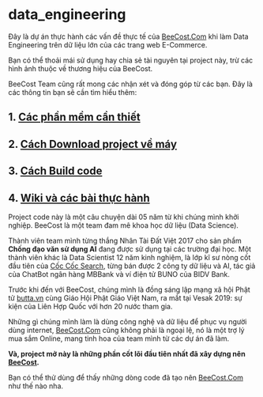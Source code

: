 # data_engineering

Đây là dự án thực hành các vấn đề thực tế của [BeeCost.Com](https://www.beecost.com) khi làm Data Engineering trên dữ liệu lớn của các trang web E-Commerce.

Bạn có thể thoải mái sử dụng hay chia sẻ tài nguyên tại project này, trừ các hình ảnh thuộc về thương hiệu của BeeCost.

BeeCost Team cũng rất mong các nhận xét và đóng góp từ các bạn. Đây là các thông tin bạn sẽ cần tìm hiểu thêm:

## 1. [Các phần mềm cần thiết](https://github.com/beecost/data_engineering/wiki#c%C3%A1c-ph%E1%BA%A7n-m%E1%BB%81m-c%E1%BA%A7n-thi%E1%BA%BFt-cho-project-n%C3%A0y)

## 2. [Cách Download project về máy](https://github.com/beecost/data_engineering/wiki#download-code-project-v%E1%BB%81-m%C3%A1y-c%E1%BB%A7a-b%E1%BA%A1n)

## 3. [Cách Build code](https://github.com/beecost/data_engineering/wiki#code-build)

## 4. [Wiki và các bài thực hành](https://github.com/beecost/data_engineering/wiki)

Project code này là một câu chuyện dài 05 năm từ khi chúng mình khởi nghiệp. BeeCost là một team đam mê khoa học dữ liệu (Data Science).

Thành viên team mình từng thắng Nhân Tài Đất Việt 2017 cho sản phẩm **Chống đạo văn sử dụng AI** đang được sử dụng tại các trường đại học. Một thành viên khác là Data Scientist 12 năm kinh nghiệm, là lớp kĩ sư nòng cốt đầu tiên của [Cốc Cốc Search](https://coccoc.com/search), từng bán được 2 công ty dữ liệu và AI, tác giả của ChatBot ngân hàng MBBank và ví điện tử BUNO của BIDV Bank.

Trước khi đến với BeeCost, chúng mình là đồng sáng lập mạng xã hội Phật tử [butta.vn](https://www.butta.vn) cùng Giáo Hội Phật Giáo Việt Nam, ra mắt tại Vesak 2019: sự kiện của Liên Hợp Quốc với hơn 20 nước tham gia.

Những gì chúng mình làm là dùng công nghệ và dữ liệu để phục vụ người dùng internet, [BeeCost.Com](https://www.beecost.com/install?utm_source=github&utm_medium=readme&pub=data_engineering_blog) cũng không phải là ngoại lệ, nó là một trợ lý mua sắm Online, mang tinh hoa của team mình từ các dự án đã làm.

**Và, project mở này là những phần cốt lõi đầu tiên nhất đã xây dựng nên [BeeCost](https://www.beecost.com/install?utm_source=github&utm_medium=readme&pub=data_engineering_blog).**

Bạn có thể thử dùng để thấy những dòng code đã tạo nên [BeeCost.Com](https://www.beecost.com/install?utm_source=github&utm_medium=readme&pub=data_engineering_blog) như thế nào nha.
